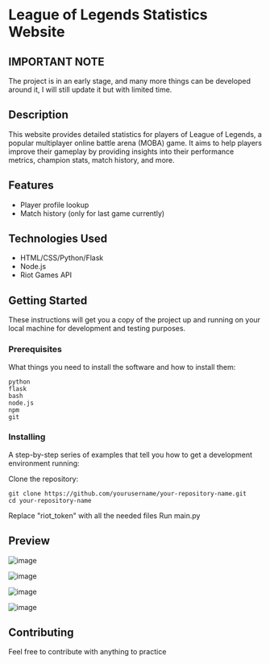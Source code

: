 # League of Legends Statistics Website


## IMPORTANT NOTE
The project is in an early stage, and many more things can be developed around it, I will still update it but with limited time.

## Description
This website provides detailed statistics  for players of League of Legends, a popular multiplayer online battle arena (MOBA) game. It aims to help players improve their gameplay by providing insights into their performance metrics, champion stats, match history, and more.

## Features
- Player profile lookup
- Match history (only for last game currently)

## Technologies Used
- HTML/CSS/Python/Flask
- Node.js
- Riot Games API

## Getting Started
These instructions will get you a copy of the project up and running on your local machine for development and testing purposes.

### Prerequisites
What things you need to install the software and how to install them:
```
python
flask
bash
node.js
npm
git
```

### Installing
A step-by-step series of examples that tell you how to get a development environment running:

Clone the repository:
```
git clone https://github.com/yourusername/your-repository-name.git
cd your-repository-name
```
Replace "riot_token" with all the needed files
Run main.py

## Preview

![image](https://github.com/bodanLabs/league_of_legends_stats_website/assets/116982938/678a1b41-fca6-4a8a-87db-9b54ae01f173)

![image](https://github.com/bodanLabs/league_of_legends_stats_website/assets/116982938/4ad3361e-91bb-46dd-a3e7-a68d66d39d0b)

![image](https://github.com/bodanLabs/league_of_legends_stats_website/assets/116982938/3c572625-581c-40dd-8148-bf20719fee5a)

![image](https://github.com/bodanLabs/league_of_legends_stats_website/assets/116982938/feee568f-a447-46df-995b-5b39bc365582)


## Contributing
Feel free to contribute with anything to practice



